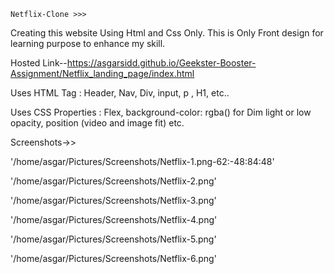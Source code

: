     Netflix-Clone >>>

Creating this website Using Html and Css Only. This is Only Front design for learning purpose to enhance my skill.


Hosted Link--https://asgarsidd.github.io/Geekster-Booster-Assignment/Netflix_landing_page/index.html

Uses HTML Tag : Header, Nav, Div, input, p , H1, etc..

Uses CSS Properties : Flex, background-color: rgba() for Dim light or low opacity, position (video and image fit) etc.
 
Screenshots->>

'/home/asgar/Pictures/Screenshots/Netflix-1.png-62:-48:84:48'

'/home/asgar/Pictures/Screenshots/Netflix-2.png'

'/home/asgar/Pictures/Screenshots/Netflix-3.png'

'/home/asgar/Pictures/Screenshots/Netflix-4.png'

'/home/asgar/Pictures/Screenshots/Netflix-5.png'

'/home/asgar/Pictures/Screenshots/Netflix-6.png'
